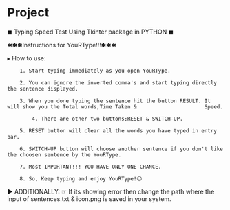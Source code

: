 # Project
◼︎ Typing Speed Test Using Tkinter package in PYTHON ◼︎

✱✱✱Instructions for YouRType!!!✱✱✱
 
 ▸ How to use:
 
		1. Start typing immediately as you open YouRType.
	
		2. You can ignore the inverted comma's and start typing directly the sentence displayed.
	
		3. When you done typing the sentence hit the button RESULT. It will show you the Total words,Time Taken &                      Speed.                     
	
	        4. There are other two buttons;RESET & SWITCH-UP. 
	
		5. RESET button will clear all the words you have typed in entry bar.
	
		6. SWITCH-UP button will choose another sentence if you don't like the choosen sentence by the YouRType.
	
		7. Most IMPORTANT!!! YOU HAVE ONLY ONE CHANCE.
	
		8. So, Keep typing and enjoy YouRType!😉		

► ADDITIONALLY:
    ☞ If its showing error then change the path where the input of sentences.txt & icon.png is saved in your system.   

